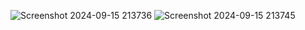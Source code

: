 ![Screenshot 2024-09-15 213736](https://github.com/user-attachments/assets/267020ab-5b39-4c66-aa18-815da560ceaa)
![Screenshot 2024-09-15 213745](https://github.com/user-attachments/assets/30a0fc9a-0d4b-4f2c-a46d-35932bb38318)
